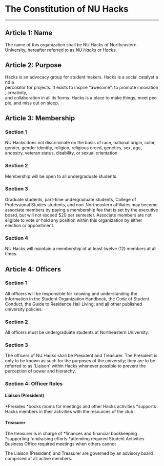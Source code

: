 # The Constitution of NU Hacks

----

## Article 1: Name 
The name of this organization shall be NU Hacks of Northeastern University, hereafter referred to as *NU Hacks* or *Hacks*.

## Article 2: Purpose
Hacks is an advocacy group for student makers. Hacks is a social catalyst and a percolator for projects. It exists to inspire “awesome”: to promote innovation, creativity, and collaboration in all its forms. Hacks is a place to make things, meet people, and miss
out on sleep.

## Article 3: Membership
### Section 1
NU Hacks does not discriminate on the basis of race, national origin, color, gender, gender identity, religion, religious creed, genetics, sex, age, ancestry, veteran status, disability, or sexual orientation.

### Section 2
Membership will be open to all undergraduate students.

### Section 3
Graduate students, part-time undergraduate students, College of Professional Studies students, and non-Northeastern affiliates may become associate members by paying a membership fee that is set by the executive board, but will not exceed $20 per semester.  Associate members are not eligible to vote or hold any position within this organization by either election or appointment. 

### Section 4
NU Hacks will maintain a membership of at least twelve (12) members at all times.

## Article 4: Officers
### Section 1
All officers will be responsible for knowing and understanding the information in the Student Organization Handbook, the Code of Student Conduct, the Guide to Residence Hall Living, and all other published university policies.

### Section 2
All officers must be undergraduate students at Northeastern University.

### Section 3
The officers of NU Hacks shall be President and Treasurer. The President is only to be known as such for the purposes of the university; they are to be referred to as 'Liaison' within Hacks whenever possible to prevent the perception of power and hierarchy.

### Section 4: Officer Roles

#### Liaison (President)
*Presides
*books rooms for meetings and other Hacks activities
*supports Hacks members in their activities with the resources of the club

#### Treasurer
The treasurer is in charge of
*finances and financial bookkeeping
*supporting fundraising efforts
*attending required Student Activities Business Office required meetings when others cannot

The Liaison (President) and Treasurer are governed by an advisory board comprised of all active members.
